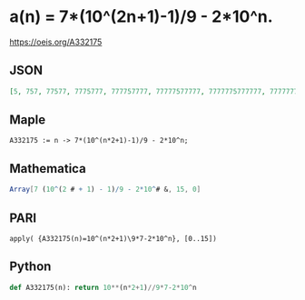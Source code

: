 # a\(n\) \= 7\*\(10^\(2n\+1\)\-1\)/9 \- 2\*10^n\.
https://oeis.org/A332175
## JSON
```JSON
[5, 757, 77577, 7775777, 777757777, 77777577777, 7777775777777, 777777757777777, 77777777577777777, 7777777775777777777, 777777777757777777777, 77777777777577777777777, 7777777777775777777777777, 777777777777757777777777777, 77777777777777577777777777777, 7777777777777775777777777777777]
```
## Maple
```Maple
A332175 := n -> 7*(10^(n*2+1)-1)/9 - 2*10^n;
```
## Mathematica
```Mathematica
Array[7 (10^(2 # + 1) - 1)/9 - 2*10^# &, 15, 0]
```
## PARI
```PARI
apply( {A332175(n)=10^(n*2+1)\9*7-2*10^n}, [0..15])
```
## Python
```Python
def A332175(n): return 10**(n*2+1)//9*7-2*10^n
```
